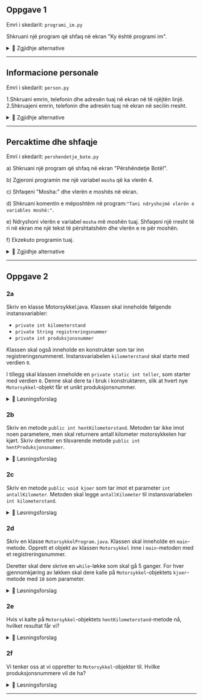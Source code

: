 ## Oppgave 1 
Emri i skedarit: `programi_im.py`

Shkruani një program që shfaq në ekran "Ky është programi im".

<details><summary>💾 Zgjidhje alternative </summary>
<p>

``` python
print("Ky është programi im")
```

</p>
</details>


***

## Informacione personale 
Emri i skedarit: `person.py`

1.Shkruani emrin, telefonin dhe adresën tuaj në ekran në të njëjtën linjë.
2.Shkruajeni emrin, telefonin dhe adresën tuaj në ekran në secilin rresht.


<details><summary>💾 Zgjidhje alternative </summary>
<p>

``` python
# 1
print("Perparim Shala 222000111 Rr.Ilaz Kodra, Drenas")

# 2
print("Perparim Shala\n 222000111\n Rr.Ilaz Kodra, Drenas")
# apo
print("Perparim Shala")
print("222000111")
print("Rr.Ilaz Kodra, Drenas")
```

</p>
</details>


***

## Percaktime dhe shfaqje
Emri i skedarit: `pershendetje_bote.py`

a) Shkruani një program që shfaq në ekran "Përshëndetje Botë!".

b) Zgjeroni programin me një variabel `mosha` që ka vlerën 4.

c) Shfaqeni "Mosha:" dhe vlerën e moshës në ekran.

d) Shkruani komentin e mëposhtëm në program:` "Tani ndryshojmë vlerën e variables moshë:" `.

e) Ndryshoni vlerën e variabel `mosha` më moshën tuaj. Shfaqeni një rresht të ri në ekran me një tekst të përshtatshëm dhe vlerën e re për moshën.

f) Ekzekuto programin tuaj.


<details><summary>💾 Zgjidhje alternative </summary>
<p>

``` python
# a)
print("Përshëndetje Botë!")

# b)
mosha = 4

# c)
print("Mosha: ", mosha)

# d)
# Tani ndryshojmë vlerën e variables moshë:
alder = 33  # e)
print("Mosha ime: ", alder)

# f)
python3 pershendetje_bote.py
```

</p>
</details>


***

## Oppgave 2
### 2a
Skriv en klasse Motorsykkel.java. Klassen skal inneholde følgende instansvariabler:
- `private int kilometerstand`
- `private String registreringsnummer`
- `private int produksjonsnummer`

Klassen skal også inneholde en konstruktør som tar inn registreringsnummeret. Instansvariabelen `kilometerstand` skal starte med verdien `0`.

I tillegg skal klassen inneholde en `private static int teller`, som starter med verdien `0`. Denne skal dere ta i bruk i konstruktøren, slik at hvert nye `Motorsykkel`-objekt får et unikt produksjonsnummer.

<details><summary>💾 Løsningsforslag </summary>
<p>

```java
class Motorsykkel {
    private int kilometerstand;
    private String registreringsnummer;
    private int produksjonsnummer;
    private static int teller = 0;
    
    public Motorsykkel (String regnr) {
        this.kilometerstand = 0;
        registreringsnummer = regnr;
        
        this.produksjonsnummer = teller;
        teller++;
    }
}
```

</p>
</details>


### 2b
Skriv en metode `public int hentKilometerstand`. Metoden tar ikke imot noen parametere, men skal returnere antall kilometer motorsykkelen har kjørt. Skriv deretter en tilsvarende metode `public int hentProduksjonsnummer`.

<details><summary>💾 Løsningsforslag </summary>
<p>

```java
public int hentKilometerstand() {
    return kilometerstand;
}

public int hentProduksjonsnummer() {
    return produksjonsnummer;
}
```

</p>
</details>

### 2c
Skriv en metode `public void kjoer` som tar imot et parameter `int antallKilometer`. Metoden skal legge `antallKilometer` til instansvariabelen `int kilometerstand`.

<details><summary>💾 Løsningsforslag </summary>
<p>

```java
public void kjoer(int antallKilometer) {
    kilometerstand += antallKilometer;
}
```

</p>
</details>

### 2d
Skriv en klasse `MotorsykkelProgram.java`. Klassen skal inneholde en `main`-metode. Opprett et objekt av klassen `Motorsykkel` inne i `main`-metoden med et registreringsnummer.

Deretter skal dere skrive en `while`-løkke som skal gå 5 ganger. For hver gjennomkjøring av løkken skal dere kalle på `Motorsykkel`-objektets `kjoer`-metode med `10` som parameter.

<details><summary>💾 Løsningsforslag </summary>
<p>

```java
class MotorsykkelProgram {
    public static void main(String[] args) {
        Motorsykkel m1 = new Motorsykkel("AB1234");

        int t = 0;
        while (t < 5) {
            m1.kjoer(10);
            t++;
        }
    }
}
```

</p>
</details>

### 2e
Hvis vi kalte på `Motorsykkel`-objektets `hentKilometerstand`-metode nå, hvilket resultat får vi?

<details><summary>💾 Løsningsforslag </summary>
<p>

```java
System.out.println(m1.hentKilometerstand()); // 50
```

</p>
</details>

### 2f
Vi tenker oss at vi oppretter to `Motorsykkel`-objekter til. Hvilke produksjonsnummere vil de ha?

<details><summary>💾 Løsningsforslag </summary>
<p>

```java
Motorsykkel m2 = new Motorsykkel("HELLO1");
Motorsykkel m3 = new Motorsykkel("22TUUT");
System.out.println("m2: " + m2.hentProduksjonsnummer()); //1
System.out.println("m3: " + m3.hentProduksjonsnummer()); //2
```

</p>
</details>


***
